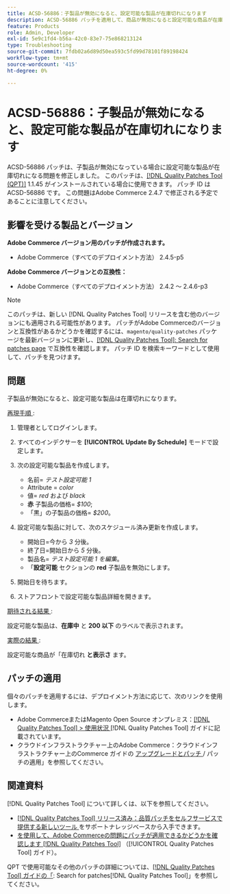 ```yaml
---
title: ACSD-56886：子製品が無効になると、設定可能な製品が在庫切れになります
description: ACSD-56886 パッチを適用して、商品が無効になると設定可能な商品が在庫切れになるAdobe Commerceの問題を修正してください。
feature: Products
role: Admin, Developer
exl-id: 5e9c1fd4-b56a-42c0-83e7-75e868213124
type: Troubleshooting
source-git-commit: 7fdb02a6d89d50ea593c5fd99d78101f89198424
workflow-type: tm+mt
source-wordcount: '415'
ht-degree: 0%

---
```


# ACSD-56886：子製品が無効になると、設定可能な製品が在庫切れになります

ACSD-56886 パッチは、子製品が無効になっている場合に設定可能な製品が在庫切れになる問題を修正しました。 このパッチは、[[!DNL Quality Patches Tool (QPT)]](https://experienceleague.adobe.com/en/docs/commerce-operations/tools/quality-patches-tool/quality-patches-tool-to-self-serve-quality-patches) 1.1.45 がインストールされている場合に使用できます。 パッチ ID は ACSD-56886 です。 この問題はAdobe Commerce 2.4.7 で修正される予定であることに注意してください。

## 影響を受ける製品とバージョン

**Adobe Commerce バージョン用のパッチが作成されます。**

* Adobe Commerce（すべてのデプロイメント方法） 2.4.5-p5

**Adobe Commerce バージョンとの互換性：**

* Adobe Commerce（すべてのデプロイメント方法） 2.4.2 ～ 2.4.6-p3

>[!NOTE]
>
>このパッチは、新しい [!DNL Quality Patches Tool] リリースを含む他のバージョンにも適用される可能性があります。 パッチがAdobe Commerceのバージョンと互換性があるかどうかを確認するには、`magento/quality-patches` パッケージを最新バージョンに更新し、[[!DNL Quality Patches Tool]: Search for patches page](https://experienceleague.adobe.com/tools/commerce-quality-patches/index.html) で互換性を確認します。 パッチ ID を検索キーワードとして使用して、パッチを見つけます。

## 問題

子製品が無効になると、設定可能な製品は在庫切れになります。

<u> 再現手順 </u>:

1. 管理者としてログインします。
1. すべてのインデクサーを **[!UICONTROL Update By Schedule]** モードで設定します。
1. 次の設定可能な製品を作成します。

   * 名前= *テスト設定可能 1*
   * Attribute = *color*
   * 値= *red* および *black*
   * **赤** 子製品の価格= *$100*;
   * 「黒」の子製品の価格= *$200*。

1. 設定可能な製品に対して、次のスケジュール済み更新を作成します。

   * 開始日=今から *3* 分後。
   * 終了日=開始日から *5* 分後。
   * 製品名= *テスト設定可能 1 を編集*。
   * 「**設定可能** セクションの **red** 子製品を無効にします。

1. 開始日を待ちます。
1. ストアフロントで設定可能な製品詳細を開きます。

<u> 期待される結果 </u>:

設定可能な製品は、**在庫中** と **200 以下** のラベルで表示されます。

<u> 実際の結果 </u>:

設定可能な商品が「在庫切れ **と表示さ** ます。

## パッチの適用

個々のパッチを適用するには、デプロイメント方法に応じて、次のリンクを使用します。

* Adobe CommerceまたはMagento Open Source オンプレミス：[[!DNL Quality Patches Tool] > 使用状況 ](/help/tools/quality-patches-tool/usage.md) [!DNL Quality Patches Tool] ガイドに記載されています。
* クラウドインフラストラクチャー上のAdobe Commerce：クラウドインフラストラクチャー上のCommerce ガイドの [ アップグレードとパッチ ](https://experienceleague.adobe.com/docs/commerce-cloud-service/user-guide/develop/upgrade/apply-patches.html)/ パッチの適用」を参照してください。

## 関連資料

[!DNL Quality Patches Tool] について詳しくは、以下を参照してください。

* [[!DNL Quality Patches Tool]  リリース済み：品質パッチをセルフサービスで提供する新しいツール ](https://experienceleague.adobe.com/en/docs/commerce-operations/tools/quality-patches-tool/quality-patches-tool-to-self-serve-quality-patches) をサポートナレッジベースから入手できます。
* [ を使用して、Adobe Commerceの問題にパッチが適用できるかどうかを確認します  [!DNL Quality Patches Tool]](/help/tools/quality-patches-tool/patches-available-in-qpt/check-patch-for-magento-issue-with-magento-quality-patches.md) （[!UICONTROL Quality Patches Tool] ガイド）。


QPT で使用可能なその他のパッチの詳細については、[[!DNL Quality Patches Tool] ガイドの「](https://experienceleague.adobe.com/tools/commerce-quality-patches/index.html): Search for patches[!DNL Quality Patches Tool]」を参照してください。

